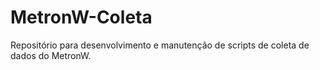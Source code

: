# MetronW-Coleta
Repositório para desenvolvimento e manutenção de scripts de coleta de dados do MetronW.
